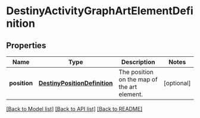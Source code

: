 # DestinyActivityGraphArtElementDefinition

## Properties
Name | Type | Description | Notes
------------ | ------------- | ------------- | -------------
**position** | [**DestinyPositionDefinition**](DestinyPositionDefinition.md) | The position on the map of the art element. | [optional] 

[[Back to Model list]](../README.md#documentation-for-models) [[Back to API list]](../README.md#documentation-for-api-endpoints) [[Back to README]](../README.md)


